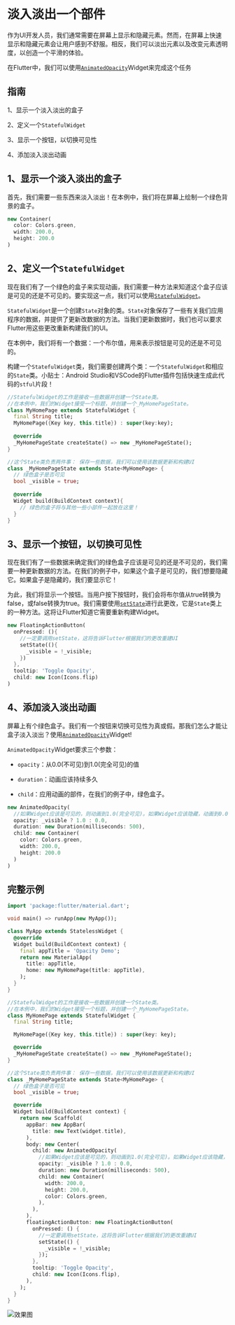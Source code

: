 # 淡入淡出一个部件

作为UI开发人员，我们通常需要在屏幕上显示和隐藏元素。然而，在屏幕上快速显示和隐藏元素会让用户感到不舒服。相反，我们可以淡出元素以及改变元素透明度，以创造一个平滑的体验。

在Flutter中，我们可以使用[`AnimatedOpacity`](https://docs.flutter.io/flutter/widgets/AnimatedOpacity-class.html)Widget来完成这个任务

## 指南

1、显示一个淡入淡出的盒子

2、定义一个`StatefulWidget`

3、显示一个按钮，以切换可见性

4、添加淡入淡出动画

## 1、显示一个淡入淡出的盒子

首先，我们需要一些东西来淡入淡出！在本例中，我们将在屏幕上绘制一个绿色背景的盒子。

```dart
new Container(
  color: Colors.green,
  width: 200.0,
  height: 200.0
)
```

## 2、定义一个`StatefulWidget`

现在我们有了一个绿色的盒子来实现动画，我们需要一种方法来知道这个盒子应该是可见的还是不可见的。要实现这一点，我们可以使用[`StatefulWidget`](https://docs.flutter.io/flutter/widgets/StatefulWidget-class.html)。

`StatefulWidget`是一个创建`State`对象的类。`State`对象保存了一些有关我们应用程序的数据，并提供了更新改数据的方法。当我们更新数据时，我们也可以要求Flutter用这些更改重新构建我们的UI。

在本例中，我们将有一个数据：一个布尔值，用来表示按钮是可见的还是不可见的。

构建一个`StatefulWidget`类，我们需要创建两个类：一个`StatefulWidget`和相应的`State`类。小贴士：Android Studio和VSCode的Flutter插件包括快速生成此代码的`stful`片段！

```dart
//StatefulWidget的工作是接收一些数据并创建一个State类。
//在本例中，我们的Widget接受一个标题，并创建一个_MyHomePageState。
class MyHomePage extends StatefulWidget {
  final String title;
  MyHomePage({Key key, this.title}) : super(key:key);
  
  @override
  _MyHomePageState createState() => new _MyHomePageState();
}

//这个State类负责两件事： 保存一些数据，我们可以使用该数据更新和构建UI
class _MyHomePageState extends State<MyHomePage> {
  // 绿色盒子是否可见
  bool _visible = true;
  
  @override
  Widget build(BuildContext context){
    // 绿色的盒子将与其他一些小部件一起放在这里！
  }
}
```

## 3、显示一个按钮，以切换可见性

现在我们有了一些数据来确定我们的绿色盒子应该是可见的还是不可见的，我们需要一种更新数据的方法。在我们的例子中，如果这个盒子是可见的，我们想要隐藏它。如果盒子是隐藏的，我们要显示它！

为此，我们将显示一个按钮。当用户按下按钮时，我们会将布尔值从true转换为false，或false转换为true。我们需要使用[`setState`](https://docs.flutter.io/flutter/widgets/State/setState.html)进行此更改，它是`State`类上的一种方法。这将让Flutter知道它需要重新构建Widget。

```dart
new FloatingActionButton(
  onPressed: (){
    //一定要调用setState，这将告诉Flutter根据我们的更改重建UI
    setState((){
      _visible = !_visible;
    })
  },
  tooltip: 'Toggle Opacity',
  child: new Icon(Icons.flip)
)
```

## 4、添加淡入淡出动画

屏幕上有个绿色盒子。我们有一个按钮来切换可见性为真或假。那我们怎么才能让盒子淡入淡出？使用[`AnimatedOpacity`](https://docs.flutter.io/flutter/widgets/AnimatedOpacity-class.html)Widget!

`AnimatedOpacity`Widget要求三个参数：

- `opacity`：从0.0(不可见)到1.0(完全可见)的值

- `duration`：动画应该持续多久

- `child`：应用动画的部件，在我们的例子中，绿色盒子。

```dart
new AnimatedOpacity(
  //如果Widget应该是可见的，则动画到1.0(完全可见)。如果Widget应该隐藏，动画到0.0(不可见)。
  opacity: _visible ? 1.0 : 0.0,
  duration: new Duration(milliseconds: 500),
  child: new Container(
    color: Colors.green,
    width: 200.0,
    height: 200.0
  )
)
```

## 完整示例

```dart
import 'package:flutter/material.dart';

void main() => runApp(new MyApp());

class MyApp extends StatelessWidget {
  @override
  Widget build(BuildContext context) {
    final appTitle = 'Opacity Demo';
    return new MaterialApp(
      title: appTitle,
      home: new MyHomePage(title: appTitle),
    );
  }
}

//StatefulWidget的工作是接收一些数据并创建一个State类。
//在本例中，我们的Widget接受一个标题，并创建一个_MyHomePageState。
class MyHomePage extends StatefulWidget {
  final String title;

  MyHomePage({Key key, this.title}) : super(key: key);

  @override
  _MyHomePageState createState() => new _MyHomePageState();
}

//这个State类负责两件事： 保存一些数据，我们可以使用该数据更新和构建UI
class _MyHomePageState extends State<MyHomePage> {
  // 绿色盒子是否可见
  bool _visible = true;

  @override
  Widget build(BuildContext context) {
    return new Scaffold(
      appBar: new AppBar(
        title: new Text(widget.title),
      ),
      body: new Center(
        child: new AnimatedOpacity(
          //如果Widget应该是可见的，则动画到1.0(完全可见)。如果Widget应该隐藏，动画到0.0(不可见)。
          opacity: _visible ? 1.0 : 0.0,
          duration: new Duration(milliseconds: 500),
          child: new Container(
            width: 200.0,
            height: 200.0,
            color: Colors.green,
          ),
        ),
      ),
      floatingActionButton: new FloatingActionButton(
        onPressed: () {
          //一定要调用setState，这将告诉Flutter根据我们的更改重建UI
          setState(() {
            _visible = !_visible;
          });
        },
        tooltip: 'Toggle Opacity',
        child: new Icon(Icons.flip),
      ),
    );
  }
}
```

![效果图](https://flutter.io/images/cookbook/fade-in-out.gif)